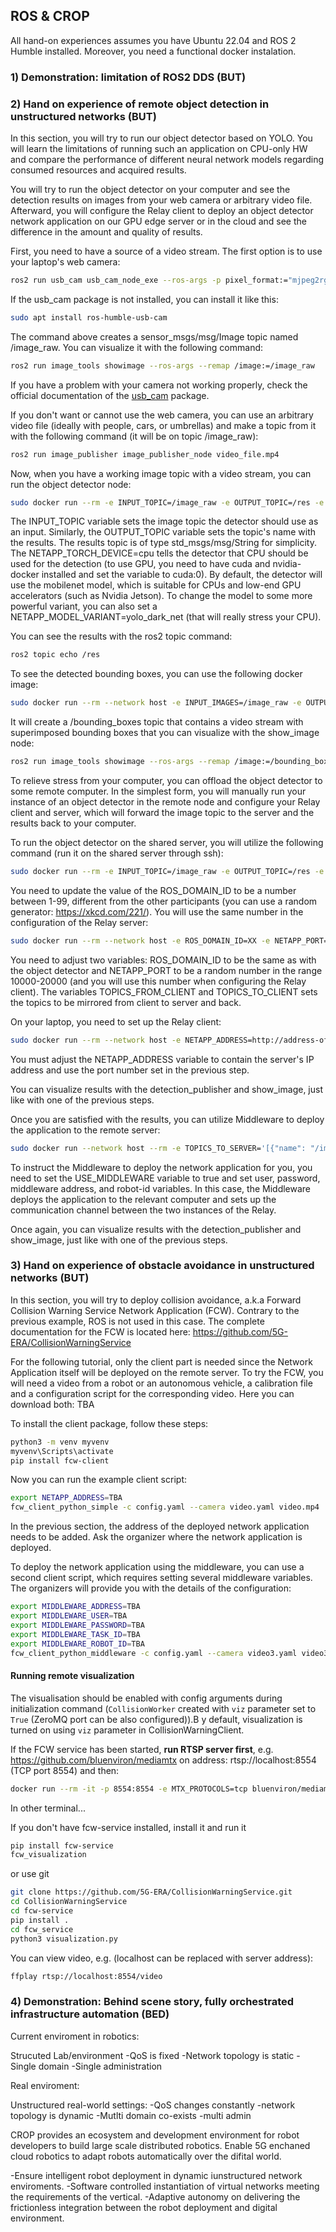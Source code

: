 ## ROS & CROP

All hand-on experiences assumes you have Ubuntu 22.04 and ROS 2 Humble installed. Moreover, you need a functional docker instalation.

### 1) Demonstration: limitation of ROS2 DDS (BUT)
### 2) Hand on experience of remote object detection in unstructured networks (BUT)

In this section, you will try to run our object detector based on YOLO. You will learn the limitations of running such an application on CPU-only HW and compare the performance of different neural network models regarding consumed resources and acquired results. 

You will try to run the object detector on your computer and see the detection results on images from your web camera or arbitrary video file. Afterward, you will configure the Relay client to deploy an object detector network application on our GPU edge server or in the cloud and see the difference in the amount and quality of results.

First, you need to have a source of a video stream. The first option is to use your laptop's web camera: 

```bash 
ros2 run usb_cam usb_cam_node_exe --ros-args -p pixel_format:="mjpeg2rgb"
```

If the usb_cam package is not installed, you can install it like this:

```bash 
sudo apt install ros-humble-usb-cam
```

The command above creates a sensor_msgs/msg/Image topic named /image_raw. You can visualize it with the following command:

```bash 
ros2 run image_tools showimage --ros-args --remap /image:=/image_raw
```

If you have a problem with your camera not working properly, check the official documentation of the [usb_cam](https://github.com/ros-drivers/usb_cam/tree/ros2) package.

If you don't want or cannot use the web camera, you can use an arbitrary video file (ideally with people, cars, or umbrellas) and make a topic from it with the following command (it will be on topic /image_raw):

```bash 
ros2 run image_publisher image_publisher_node video_file.mp4
```

Now, when you have a working image topic with a video stream, you can run the object detector node:

```bash 
sudo docker run --rm -e INPUT_TOPIC=/image_raw -e OUTPUT_TOPIC=/res -e NETAPP_TORCH_DEVICE=cpu  but5gera/ros2_object_detection:0.3.0
```

The INPUT_TOPIC variable sets the image topic the detector should use as an input. Similarly, the OUTPUT_TOPIC variable sets the topic's name with the results. The results topic is of type std_msgs/msg/String for simplicity. The NETAPP_TORCH_DEVICE=cpu tells the detector that CPU should be used for the detection (to use GPU, you need to have cuda and nvidia-docker installed and set the variable to cuda:0). By default, the detector will use the mobilenet model, which is suitable for CPUs and low-end GPU accelerators (such as Nvidia Jetson). To change the model to some more powerful variant, you can also set a NETAPP_MODEL_VARIANT=yolo_dark_net (that will really stress your CPU).

You can see the results with the ros2 topic command:

```bash 
ros2 topic echo /res
```

To see the detected bounding boxes, you can use the following docker image: 

```bash 
sudo docker run --rm --network host -e INPUT_IMAGES=/image_raw -e OUTPUT_IMAGES=/bounding_boxes -e RESULTS=/res but5gera/ros2_detection_publisher:1.0.0
```

It will create a /bounding_boxes topic that contains a video stream with superimposed bounding boxes that you can visualize with the show_image node:

```bash 
ros2 run image_tools showimage --ros-args --remap /image:=/bounding_boxes
```

To relieve stress from your computer, you can offload the object detector to some remote computer. In the simplest form, you will manually run your instance of an object detector in the remote node and configure your Relay client and server, which will forward the image topic to the server and the results back to your computer. 

To run the object detector on the shared server, you will utilize the following command (run it on the shared server through ssh):

```bash 
sudo docker run --rm -e INPUT_TOPIC=/image_raw -e OUTPUT_TOPIC=/res -e ROS_DOMAIN_ID=XX but5gera/ros2_object_detection:0.3.0
```

You need to update the value of the ROS_DOMAIN_ID to be a number between 1-99, different from the other participants (you can use a random generator: https://xkcd.com/221/). You will use the same number in the configuration of the Relay server:

```bash 
sudo docker run --rm --network host -e ROS_DOMAIN_ID=XX -e NETAPP_PORT=YYYYY -e TOPICS_FROM_CLIENT='[{"name": "/image_raw", "type": "sensor_msgs/msg/Image"}]' -e TOPICS_TO_CLIENT='[{"name": "/res", "type": "std_msgs/msg/String"}]' but5gera/ros2_relay_server:1.4.0.
```

You need to adjust two variables: ROS_DOMAIN_ID to be the same as with the object detector and NETAPP_PORT to be a random number in the range 10000-20000 (and you will use this number when configuring the Relay client). The variables TOPICS_FROM_CLIENT and TOPICS_TO_CLIENT sets the topics to be mirrored from client to server and back.

On your laptop, you need to set up the Relay client:

```bash 
sudo docker run --rm --network host -e NETAPP_ADDRESS=http://address-of-server:YYYYY -e TOPICS_TO_SERVER='[{"name": "/image_raw", "type": "sensor_msgs/msg/Image"}]' -e TOPICS_FROM_SERVER='[{"name": "/res", "type": "std_msgs/msg/String"}]'  but5gera/ros2_relay_client:1.4.0
```

You must adjust the NETAPP_ADDRESS variable to contain the server's IP address and use the port number set in the previous step.

You can visualize results with the detection_publisher and show_image, just like with one of the previous steps.

Once you are satisfied with the results, you can utilize Middleware to deploy the application to the remote server:

```bash 
sudo docker run --network host --rm -e TOPICS_TO_SERVER='[{"name": "/image_raw", "type": "sensor_msgs/msg/Image"}]' -e TOPICS_FROM_SERVER='[{"name": "/res", "type": "std_msgs/msg/String"}]' -e USE_MIDDLEWARE=true -e MIDDLEWARE_USER=GUID_USER -e MIDDLEWARE_PASSWORD=PASS -e MIDDLEWARE_TASK_ID=TBA -e MIDDLEWARE_ADDRESS=server-ip:server-port -e MIDDLEWARE_ROBOT_ID=ROBOT-ID but5gera/ros2_relay_client:1.4.0
```

To instruct the Middleware to deploy the network application for you, you need to set the USE_MIDDLEWARE variable to true and set user, password, middleware address, and robot-id variables. In this case, the Middleware deploys the application to the relevant computer and sets up the communication channel between the two instances of the Relay. 
 
Once again, you can visualize results with the detection_publisher and show_image, just like with one of the previous steps.

### 3) Hand on experience of obstacle avoidance in unstructured networks (BUT)

In this section, you will try to deploy collision avoidance, a.k.a Forward Collision Warning Service Network Application (FCW). Contrary to the previous example, ROS is not used in this case. The complete documentation for the FCW is located here: https://github.com/5G-ERA/CollisionWarningService

For the following tutorial, only the client part is needed since the Network Application itself will be deployed on the remote server. To try the FCW, you will need a video from a robot or an autonomous vehicle, a calibration file and a configuration script for the corresponding video. Here you can download both: TBA

To install the client package, follow these steps:

```bash
python3 -m venv myvenv
myvenv\Scripts\activate
pip install fcw-client
```
Now you can run the example client script:

```bash
export NETAPP_ADDRESS=TBA
fcw_client_python_simple -c config.yaml --camera video.yaml video.mp4
```
In the previous section, the address of the deployed network application needs to be added. Ask the organizer where the network application is deployed.

To deploy the network application using the middleware, you can use a second client script, which requires setting several middleware variables. The organizers will provide you with the details of the configuration:

```bash
export MIDDLEWARE_ADDRESS=TBA
export MIDDLEWARE_USER=TBA
export MIDDLEWARE_PASSWORD=TBA
export MIDDLEWARE_TASK_ID=TBA
export MIDDLEWARE_ROBOT_ID=TBA
fcw_client_python_middleware -c config.yaml --camera video3.yaml video3.mp4
```

#### Running remote visualization

The visualisation should be enabled with config arguments during initialization command (`CollisionWorker` created 
with `viz` parameter set to `True` (ZeroMQ port can be also configured)).B y default, visualization is turned on 
using `viz` parameter in CollisionWarningClient.

If the FCW service has been started, **run RTSP server first**, e.g. https://github.com/bluenviron/mediamtx
on address: rtsp://localhost:8554 (TCP port 8554) and then:

```bash
docker run --rm -it -p 8554:8554 -e MTX_PROTOCOLS=tcp bluenviron/mediamtx:latest-ffmpeg
```

In other terminal...

If you don't have fcw-service installed, install it and run it
```bash
pip install fcw-service
fcw_visualization
```

or use git
```bash
git clone https://github.com/5G-ERA/CollisionWarningService.git
cd CollisionWarningService
cd fcw-service
pip install .
cd fcw_service
python3 visualization.py
```

You can view video, e.g. (localhost can be replaced with server address):

```bash
ffplay rtsp://localhost:8554/video
```

### 4) Demonstration: Behind scene story, fully orchestrated infrastructure automation (BED)

Current enviroment in robotics:

Strucuted Lab/environment
-QoS is fixed
-Network topology is static
-Single domain
-Single administration

Real enviroment:

Unstructured real-world settings:
-QoS changes constantly
-network topology is dynamic
-Mutlti domain co-exists
-multi admin

CROP provides an ecosystem and development environment for robot developers to build large scale distributed robotics.
Enable 5G enchaned cloud robotics to adapt robots automatically over the difital world.

-Ensure intelligent robot deployment in dynamic iunstructured network enviroments. 
-Software controlled instantiation of virtual networks meeting the requirements of the vertical.
-Adaptive autonomy on delivering the frictionless integration between the robot deployment and digital environment.
